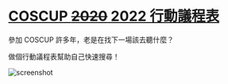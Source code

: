 [COSCUP ~~2020~~ 2022 行動議程表](https://qbane.github.io/COSCUP_Agenda/)
=================

參加 COSCUP 許多年，老是在找下一場該去聽什麼？

做個行動議程表幫助自己快速搜尋！

![screenshot](screenshot.png?raw=true)
